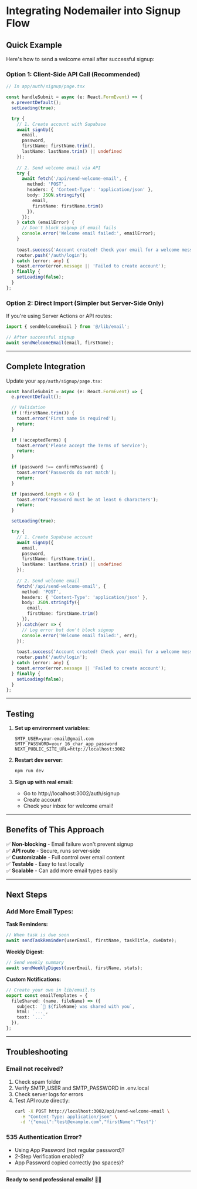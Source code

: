# Integrating Nodemailer into Signup Flow

## Quick Example

Here's how to send a welcome email after successful signup:

### Option 1: Client-Side API Call (Recommended)

```typescript
// In app/auth/signup/page.tsx

const handleSubmit = async (e: React.FormEvent) => {
  e.preventDefault();
  setLoading(true);

  try {
    // 1. Create account with Supabase
    await signUp({ 
      email, 
      password, 
      firstName: firstName.trim(),
      lastName: lastName.trim() || undefined
    });
    
    // 2. Send welcome email via API
    try {
      await fetch('/api/send-welcome-email', {
        method: 'POST',
        headers: { 'Content-Type': 'application/json' },
        body: JSON.stringify({ 
          email, 
          firstName: firstName.trim() 
        }),
      });
    } catch (emailError) {
      // Don't block signup if email fails
      console.error('Welcome email failed:', emailError);
    }
    
    toast.success('Account created! Check your email for a welcome message.');
    router.push('/auth/login');
  } catch (error: any) {
    toast.error(error.message || 'Failed to create account');
  } finally {
    setLoading(false);
  }
};
```

### Option 2: Direct Import (Simpler but Server-Side Only)

If you're using Server Actions or API routes:

```typescript
import { sendWelcomeEmail } from '@/lib/email';

// After successful signup
await sendWelcomeEmail(email, firstName);
```

---

## Complete Integration

Update your `app/auth/signup/page.tsx`:

```typescript
const handleSubmit = async (e: React.FormEvent) => {
  e.preventDefault();

  // Validation
  if (!firstName.trim()) {
    toast.error('First name is required');
    return;
  }

  if (!acceptedTerms) {
    toast.error('Please accept the Terms of Service');
    return;
  }

  if (password !== confirmPassword) {
    toast.error('Passwords do not match');
    return;
  }

  if (password.length < 6) {
    toast.error('Password must be at least 6 characters');
    return;
  }

  setLoading(true);

  try {
    // 1. Create Supabase account
    await signUp({ 
      email, 
      password, 
      firstName: firstName.trim(),
      lastName: lastName.trim() || undefined
    });
    
    // 2. Send welcome email
    fetch('/api/send-welcome-email', {
      method: 'POST',
      headers: { 'Content-Type': 'application/json' },
      body: JSON.stringify({ 
        email, 
        firstName: firstName.trim() 
      }),
    }).catch(err => {
      // Log error but don't block signup
      console.error('Welcome email failed:', err);
    });
    
    toast.success('Account created! Check your email for a welcome message. 🎉');
    router.push('/auth/login');
  } catch (error: any) {
    toast.error(error.message || 'Failed to create account');
  } finally {
    setLoading(false);
  }
};
```

---

## Testing

1. **Set up environment variables:**
   ```env
   SMTP_USER=your-email@gmail.com
   SMTP_PASSWORD=your_16_char_app_password
   NEXT_PUBLIC_SITE_URL=http://localhost:3002
   ```

2. **Restart dev server:**
   ```bash
   npm run dev
   ```

3. **Sign up with real email:**
   - Go to http://localhost:3002/auth/signup
   - Create account
   - Check your inbox for welcome email!

---

## Benefits of This Approach

✅ **Non-blocking** - Email failure won't prevent signup  
✅ **API route** - Secure, runs server-side  
✅ **Customizable** - Full control over email content  
✅ **Testable** - Easy to test locally  
✅ **Scalable** - Can add more email types easily  

---

## Next Steps

### Add More Email Types:

**Task Reminders:**
```typescript
// When task is due soon
await sendTaskReminder(userEmail, firstName, taskTitle, dueDate);
```

**Weekly Digest:**
```typescript
// Send weekly summary
await sendWeeklyDigest(userEmail, firstName, stats);
```

**Custom Notifications:**
```typescript
// Create your own in lib/email.ts
export const emailTemplates = {
  fileShared: (name, fileName) => ({
    subject: `📁 ${fileName} was shared with you`,
    html: `...`,
    text: `...`
  }),
};
```

---

## Troubleshooting

### Email not received?
1. Check spam folder
2. Verify SMTP_USER and SMTP_PASSWORD in .env.local
3. Check server logs for errors
4. Test API route directly:
   ```bash
   curl -X POST http://localhost:3002/api/send-welcome-email \
     -H "Content-Type: application/json" \
     -d '{"email":"test@example.com","firstName":"Test"}'
   ```

### 535 Authentication Error?
- Using App Password (not regular password)?
- 2-Step Verification enabled?
- App Password copied correctly (no spaces)?

---

**Ready to send professional emails!** 📧✨

